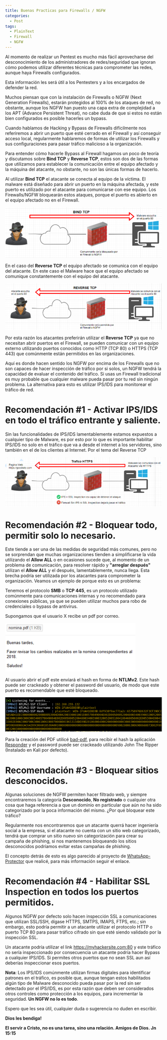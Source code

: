 ```yaml
---
title: Buenas Practicas para Firewalls / NGFW
categories:
  - Post
tags:
  - PlainText
  - Firewall
  - NGFW
---
```

Al momento de realizar un Pentest es mucho más fácil aprovecharse del desconocimiento de los administradores de redes/seguridad que ignoran cómo podemos utilizar diferentes técnicas para comprometer las redes, aunque haya Firewalls configurados.
 
Esta información les será útil a los Pentesters y a los encargados de defender la red.
 
Muchos piensan que con la instalación de Firewalls o NGFW (Next Generation Firewalls), estarán protegidos al 100% de los ataques de red, no obstante, aunque los NGFW han puesto una capa extra de complejidad a los APT (Advance Persistent Threat), no cabe duda de que si estos no están bien configurados es posible hacerles un bypass. 
 
Cuando hablamos de Hacking y Bypass de Firewalls difícilmente nos referiremos a abrir un puerto que esté cerrado en el Firewall y así conseguir acceso local, regularmente hablaremos de formas de utilizar los Firewalls y sus configuraciones para pasar tráfico malicioso a la organización.
 
Para entender cómo hacerle Bypass al Firewall hagamos un poco de teoría y discutamos sobre **Bind TCP** y **Reverse TCP**, estos son dos de las formas que utilizamos para establecer la comunicación entre el equipo afectado y la máquina del atacante, no obstante, no son las únicas formas de hacerlo. 
 
Al utilizar **Bind TCP** el atacante se conecta al equipo de la víctima. El malware está diseñado para abrir un puerto en la máquina afectada, y este puerto es utilizado por el atacante para comunicarse con ese equipo. Los Firewalls/NGFW bloquearán estos ataques, porque el puerto es abierto en el equipo afectado no en el Firewall.
 
![Bind_TCP](/assets/images/posts/2018-6-26-Buenas-Practicas-Para-Firewalls-NGFW/bind_tcp.png)
 
En el caso del **Reverse TCP** el equipo afectado se comunica con el equipo del atacante. En este caso el Malware hace que el equipo afectado se comunique constantemente con el equipo del atacante.
 
![Reverse_TCP](/assets/images/posts/2018-6-26-Buenas-Practicas-Para-Firewalls-NGFW/reverse_tcp.png) 
 
Por esta razón los atacantes preferirán utilizar el **Reverse TCP** ya que no necesitan abrir puertos en el Firewall, se pueden comunicar con un equipo externo utilizando puertos conocidos como HTTP (TCP 80) o HTTPS (TCP 443) que comúnmente están permitidos en las organizaciones. 
 
Aquí es donde hacen sentido los NGFW por encima de los Firewalls que no son capaces de hacer inspección de tráfico por si solos, un NGFW tendrá la capacidad de evaluar el contenido del tráfico. Si usas un Firewall tradicional es muy probable que cualquier malware pueda pasar por tu red sin ningún problema. La alternativa para esto es utilizar IPS/IDS para monitorear el tráfico de red. 
 
# Recomendación #1 - Activar IPS/IDS en todo el tráfico entrante y saliente. 
 
Sin las funcionalidades de IPS/IDS lamentablemente estamos expuestos a cualquier tipo de Malware, es por esto por lo que es importante habilitar IPS/IDS no solo en el tráfico que va a desde el internet a los servidores, sino también en el de los clientes al Internet. Por el tema del Reverse TCP
 
![Analisis_Network](/assets/images/posts/2018-6-26-Buenas-Practicas-Para-Firewalls-NGFW/ips_ids_ssl_inspection.png)
 
# Recomendación #2 - Bloquear todo, permitir solo lo necesario.
 
Este tiende a ser una de las medidas de seguridad más comunes, pero no se sorprendan que muchas organizaciones tienden a simplificarse la vida utilizando el **Allow ALL** o en ocasiones sucede que, al momento de un problema de comunicación, para resolver rápido y **"arreglar después"** utilizan el **Allow ALL** y el después, lamentablemente, nunca llega. Esta brecha podría ser utilizada por los atacantes para comprometer la organización. Veamos un ejemplo de porque esto es un problema:
 
Tenemos el protocolo **SMB** o **TCP 445**, es un protocolo utilizado comúnmente para comunicaciones internas y no recomendado para conexiones públicas, ya que se pueden utilizar muchos para robo de credenciales o bypass de antivirus. 
 
Supongamos que el usuario X recibe un pdf por correo.

![phishing](/assets/images/posts/2018-6-26-Buenas-Practicas-Para-Firewalls-NGFW/email_phishing.png)
 
Al usuario abrir el pdf este enviará el hash en forma de **NTLMv2**. Este hash puede ser crackeado y obtener el password del usuario, de modo que este puerto es recomendable que esté bloqueado.

![NTLMv2-hash](/assets/images/posts/2018-6-26-Buenas-Practicas-Para-Firewalls-NGFW/NTLMv2-hash.png)

Para la creación del PDF utilicé [bad-pdf](https://github.com/deepzec/Bad-Pdf), para recibir el hash la aplicación [Responder](https://github.com/SpiderLabs/Responder) y el password puede ser crackeado utilizando John The Ripper (Instalado en Kali por defecto). 
 
# Recomendación #3 - Bloquear sitios desconocidos. 
 
Algunas soluciones de NGFW permiten hacer filtrado web, y siempre encontraremos la categoría **Desconocido**, **No registrado** o cualquier otra cosa que haga referencia a que un dominio en particular que aún no ha sido categorizado por la poca información del mismo. ¿Por qué bloquear este tráfico? 
 
Regularmente nos encontraremos que un atacante querrá hacer ingeniería social a la empresa, si el atacante no cuenta con un sitio web categorizado, tendrá que comprar un sitio nuevo sin categorización para crear su campaña de phishing, si nos mantenemos bloqueando los sitios desconocidos podríamos evitar estas campañas de phishing. 
 
El concepto detrás de esto es algo parecido al proyecto de [WhatsApp-Protector](https://github.com/juliourena/WhatsApp-Protector) que realicé, para más información seguir el enlace.
 
# Recomendación #4 - Habilitar SSL Inspection en todos los puertos permitidos.
 
Algunos NGFW por defecto solo hacen inspección SSL a comunicaciones que utilizan SSL/SSH, dígase HTTPS, SMTPS, IMAPS, FTPS, etc.; sin embargo, esto podría permitir a un atacante utilizar el protocolo HTTP o puerto TCP 80 para pasar tráfico cifrado sin que esté siendo validado por la inspección SSL. 
 
Un atacante podría utilizar el link https://myhackersite.com:80 y este tráfico no sería inspeccionado por consecuencia un atacante podría hacer Bypass a cualquier IPS/IDS. Si permites otros puertos que no sean SSL aun así deberías inspeccionar esos puertos.
 
**Nota**: Los IPS/IDS comúnmente utilizan firmas digitales para identificar patrones en el tráfico, es posible que, aunque tengan estos habilitados algún tipo de Malware desconocido pueda pasar por la red sin ser detectado por el IPS/IDS, es por esta razón que deben ser considerados otros controles como protección a los equipos, para incrementar la seguridad. **Un NGFW no lo es todo**.
 
Espero que les sea útil, cualquier duda o sugerencia no duden en escribir.

**Dios les bendiga!**

**El servir a Cristo, no es una tarea, sino una relación. Amigos de Dios. Jn 15:15** 
